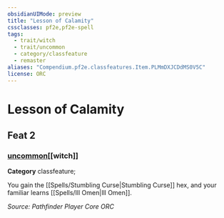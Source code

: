 ```yaml
---
obsidianUIMode: preview
title: "Lesson of Calamity"
cssclasses: pf2e,pf2e-spell
tags:
  - trait/witch
  - trait/uncommon
  - category/classfeature
  - remaster
aliases: "Compendium.pf2e.classfeatures.Item.PLMmDXJCDdMS0V5C"
license: ORC
---
```

# Lesson of Calamity
## Feat 2
### [uncommon](uncommon "Uncommon Rarity Trait")[[witch]]

**Category** classfeature; 




You gain the [[Spells/Stumbling Curse|Stumbling Curse]] hex, and your familiar learns [[Spells/Ill Omen|Ill Omen]].

*Source: Pathfinder Player Core*
*ORC*